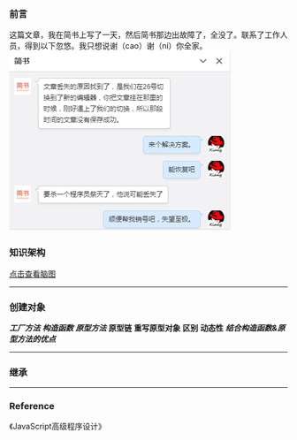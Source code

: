### 前言
这篇文章，我在简书上写了一天，然后简书那边出故障了，全没了。联系了工作人员，得到以下忽悠。我只想说谢（cao）谢（ni）你全家。
![fuck jianshu](../screenshot/jianshu.png)

### 知识架构
[点击查看脑图](http://naotu.baidu.com/file/ae7e68824c3db245ce0236f466481eac?token=9125b02f9ef2b128)

---

### 创建对象
***工厂方法***
***构造函数***
***原型方法***
**原型链**
**重写原型对象**
**区别**
**动态性**
***结合构造函数&原型方法的优点***

---

### 继承

---

### Reference
《JavaScript高级程序设计》